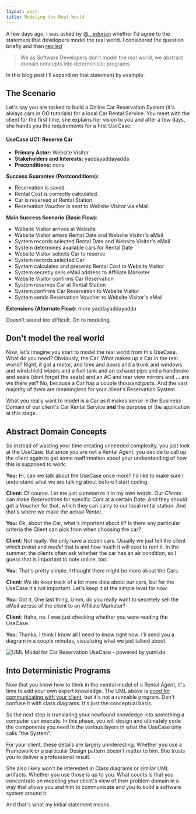```yaml
---
layout: post
title: Modeling the Real World
---
```


A few days ago, I was asked by [@__edorian][edo] whether I'd agree to the statement that developers model the real world. I considered the question briefly and then [replied][tweet]

> We as Software Developers don't model the real world, we abstract domain concepts into deterministic programs

In this blog post I'll expand on that statement by example.

## The Scenario

Let's say you are tasked to build a Online Car Reservation System (it's always cars in OO tutorials) for a local Car Rental Service. You meet with the client for the first time, she explains her vision to you and after a few days, she hands you the requirements for a first UseCase:

#### UseCase UC1: Reserve Car

- **Primary Actor:** Website Visitor
- **Stakeholders and Interests:** yaddayaddayadda
- **Preconditions:** none

**Success Guarantee (Postconditions):**

- Reservation is saved.
- Rental Cost is correctly calculated.
- Car is reserved at Rental Station
- Reservation Voucher is sent to Website Visitor via eMail

**Main Success Scenario (Basic Flow):**

- Website Visitor arrives at Website
- Website Visitor enters Rental Date and Website Visitor's eMail
- System records selected Rental Date and Website Visitor's eMail
- System determines available cars for Rental Date
- Website Visitor selects Car to reserve
- System records selected Car
- System calculates and presents Rental Cost to Website Visitor
- System secretly sells eMail address to Affiliate Marketer
- Website Visitor confirms Car Reservation
- System reserves Car at Rental Station
- System confirms Car Reservation to Website Visitor
- System sends Reservation Voucher to Website Visitor's eMail

**Extensions (Alternate Flow):** more yaddayaddayadda

Doesn't sound too difficult. On to modeling.

## Don't model the real world

Now, let's imagine you start to model the real world from this UseCase. What do you need? Obviously, the Car. What makes up a Car in the real world? Right, it got a motor, and tires and doors and a trunk and windows and windshield wipers and a fuel tank and an exhaust pipe and a handbrake and seats (dont forget the seats) and an AC and rear view mirrors and … are we there yet? No, because a Car has a couple thousand parts. And the vast majority of them are meaningless for your client's Reservation System.

What you really want to model is a Car as it makes sense in the Business Domain of our client's Car Rental Service **and** the purpose of the application at this stage.

## Abstract Domain Concepts

So instead of wasting your time creating unneeded complexity, you just look at the UseCase. But since you are not a Rental Agent, you decide to call up the client again to get some reaffirmation about your understanding of how this is supposed to work:

**You:** Hi, can we talk about the UseCase once more? I'd like to make sure I understand what we are talking about before I start coding.

**Client:** Of course. Let me just summarize it in my own words. Our *Clients* can make *Reservations* for specific *Cars* at a certain *Date*. And they should get a *Voucher* for that, which they can carry to our local rental station. And that's where we make the actual *Rental*.

**You:** Ok, about the Car, what's important about it? Is there any particular criteria the Client can pick from when choosing the car?

**Client**: Not really. We only have a dozen cars. Usually we just tell the client which *brand* and *model* that is and how much it will *cost* to rent it. In the summer, the clients often ask whether the car has an air condition, so I guess that is important to note online, too.

**You**: That's pretty simple. I thought there might be more about the Cars.

**Client**: We do keep track of a lot more data about our cars, but for the UseCase it's not important. Let's keep it at the simple level for now.

**You**: Got it. One last thing. Umm, do you really want to secretely sell the eMail adress of the client to an Affiliate Marketer?

**Client**: Haha, no. I was just checking whether you were reading the UseCase.

**You**: Thanks, I think I know all I need to know right now. I'll send you a diagram in a couple minutes, visualizing what we just talked about.

![UML Model for Car Reservation UseCase - powered by yuml.de][yuml]

## Into Deterministic Programs

Now that you know how to think in the mental model of a Rental Agent, it's time to add your own expert knowledge. The UML above is [good for communicating with your client][ddd], but it's not a runnable program. Don't confuse it with class diagrams. It's just the conceptual basis.

So the next step is translating your newfound knowledge into something a computer can execute. In this phase, you will design and ultimately code the components you need in the various layers in what the UseCase only calls "the System".

For your client, these details are largely uninteresting. Whether you use a Framework or a particular Design pattern doesn't matter to him. She trusts you to deliver a professional result.

She also likely won't be interested in Class diagrams or similar UML artifacts. Whether you use those is up to you. What counts is that you concentrate on modeling your client's view of their problem domain in a way that allows you and him to communicate and you to build a software system around it.

And that's what my initial statement means.

[edo]: https://twitter.com/__edorian "Edorian's Twitter Account"
[tweet]: https://twitter.com/#!/__edorian/status/165796820608491521 "Quoted Tweet"
[ddd]: http://domaindrivendesign.org/node/132 "supports Ubiquitous Language"
[yuml]: http://yuml.me/diagram/dir:lr/class/%5BReservation|rentalDate;totalCost%5Dreserves-%5BCar|brand;model;id;price;hasAC%5D,%20%5BReservation%5DconfirmedIn-%5BVoucher%5D,%20%5BReservation%5DmadeFor-%5BClient|email%5D